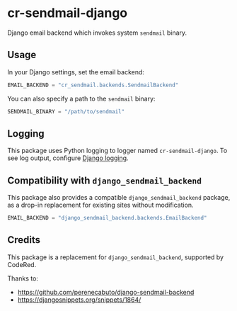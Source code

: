 # cr-sendmail-django

Django email backend which invokes system `sendmail` binary.


## Usage

In your Django settings, set the email backend:

```python
EMAIL_BACKEND = "cr_sendmail.backends.SendmailBackend"
```

You can also specify a path to the `sendmail` binary:

```python
SENDMAIL_BINARY = "/path/to/sendmail"
```

## Logging

This package uses Python logging to logger named `cr-sendmail-django`. To see log output, configure [Django logging](https://docs.djangoproject.com/en/stable/howto/logging/).


## Compatibility with `django_sendmail_backend`

This package also provides a compatible `django_sendmail_backend` package, as a drop-in replacement for existing sites without modification.

```python
EMAIL_BACKEND = "django_sendmail_backend.backends.EmailBackend"
```

## Credits

This package is a replacement for `django_sendmail_backend`, supported by CodeRed.

Thanks to:
* https://github.com/perenecabuto/django-sendmail-backend
* https://djangosnippets.org/snippets/1864/

